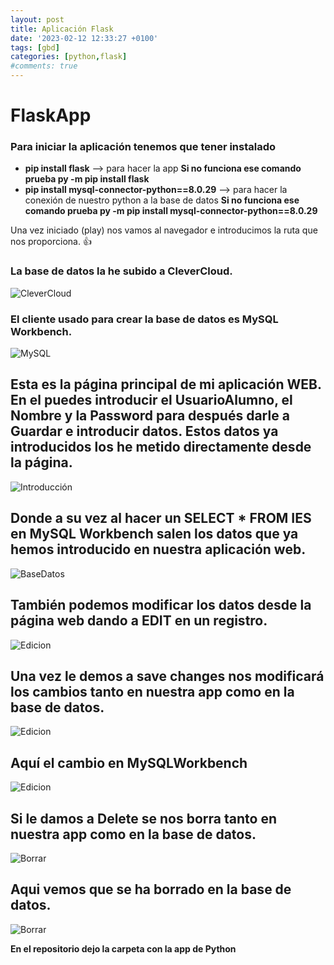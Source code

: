 ```yaml
---
layout: post
title: Aplicación Flask
date: '2023-02-12 12:33:27 +0100'
tags: [gbd]
categories: [python,flask]
#comments: true
---
```



# FlaskApp

### Para iniciar la aplicación tenemos que tener instalado 

- **pip install flask**  --> para hacer la app **Si no funciona ese comando prueba py -m pip install flask**
- **pip install mysql-connector-python==8.0.29** --> para hacer la conexión de nuestro python a la base de datos **Si no funciona ese comando prueba py -m pip install mysql-connector-python==8.0.29**


Una vez iniciado (play) nos vamos al navegador e introducimos la ruta que nos proporciona. :+1:

### La base de datos la he subido a CleverCloud.

![CleverCloud](https://images2.imgbox.com/42/78/V67Vi7pO_o.jpg "CleverCloud")

### El cliente usado para crear la base de datos es MySQL Workbench.

![MySQL](https://images2.imgbox.com/62/75/lPY3jNqL_o.jpg "MySQL")

Esta es la página principal de mi aplicación WEB.
En el puedes introducir el UsuarioAlumno, el Nombre y la Password para después darle a Guardar e introducir datos.
Estos datos ya introducidos los he metido directamente desde la página.
-------------------------------
![Introducción](https://images2.imgbox.com/31/75/0Zpg9ztq_o.jpg "Página Principal")


Donde a su vez al hacer un SELECT * FROM IES en MySQL Workbench salen los datos que ya hemos introducido en nuestra aplicación web.
-----------------------------------
![BaseDatos](https://images2.imgbox.com/40/71/IjNMdD4C_o.jpg "BaseDatos")

También podemos modificar los datos desde la página web dando a EDIT en un registro.
-----------------------------------
![Edicion](https://images2.imgbox.com/4c/32/0fgOkPbR_o.jpg "Edicion")

Una vez le demos a save changes nos modificará los cambios tanto en nuestra app como en la base de datos.
-----------------------------------
![Edicion](https://images2.imgbox.com/61/36/uWHFXr0b_o.jpg "Edicion")

Aquí el cambio en MySQLWorkbench
-----------------------------------
![Edicion](https://images2.imgbox.com/85/85/I0tcKN5W_o.jpg "Edicion")

Si le damos a Delete se nos borra tanto en nuestra app como en la base de datos.
-----------------------------------
![Borrar](https://images2.imgbox.com/23/9e/SXdh7f5d_o.jpg "Borrar")

Aqui vemos que se ha borrado en la base de datos.
-----------------------------------
![Borrar](https://images2.imgbox.com/f9/ba/YXJsUcX9_o.jpg "Borrar")





**En el repositorio dejo la carpeta con la app de Python**